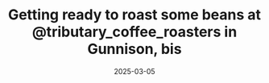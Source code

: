 ---
layout: post
title: "Getting ready to roast some beans at @tributary_coffee_roasters in Gunnison, bis"
date: 2025-03-05
city: "Gunnison"
country: "United States"
continent: "North America"
latitude: 38.6477
longitude: -107.0603
cafe_name: "Tributary Coffee Roasters"
rating: 
notes: "Getting ready to roast some beans at @tributary_coffee_roasters in Gunnison, biscuit egg sando was on point too!"
image_url: "/media/posts/202503/483024829_18498645874001623_6459087034247004241_n_17864998755345184.jpg"
images:
  - "/media/posts/202503/483024829_18498645874001623_6459087034247004241_n_17864998755345184.jpg"
  - "/media/posts/202503/482574009_18498645901001623_318163379232036362_n_17853327504401929.jpg"
  - "/media/posts/202503/483006621_18498645919001623_7772925459124849529_n_17954423720785656.jpg"
  - "/media/posts/202503/482508976_18498645928001623_8825623084780887726_n_17939903177978103.jpg"
  - "/media/posts/202503/482823176_18498645937001623_7561642187736450419_n_18488468134005983.jpg"
  - "/media/posts/202503/482623823_18498645946001623_3410783055296089406_n_18268048999280452.jpg"
instagram_url: ""
---